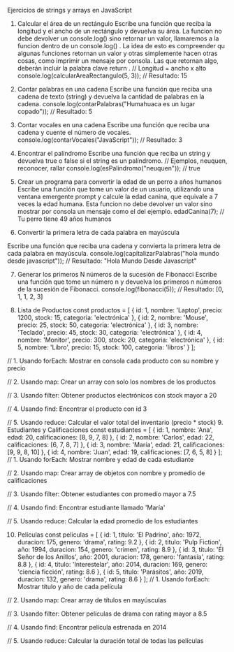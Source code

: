 Ejercicios de strings y arrays en JavaScript

1. Calcular el área de un rectángulo
   Escribe una función que reciba la longitud y el ancho de un rectángulo y devuelva su área.
   La funcion no debe devolver un console.log() sino retornar un valor, llamaremos a la funcion dentro de un
   console.log() .
   La idea de esto es compreender qu algunas funciones retornan un valor y otras simplemente hacen otras cosas, como
   imprimir un mensaje por consola. Las que retornan algo, deberán incluir la palabra clave return .
   // Longitud = ancho x alto
   console.log(calcularAreaRectangulo(5, 3)); // Resultado: 15

2. Contar palabras en una cadena
   Escribe una función que reciba una cadena de texto (string) y devuelva la cantidad de palabras en la cadena.
   console.log(contarPalabras("Humahuaca es un lugar copado")); // Resultado: 5

3. Contar vocales en una cadena
   Escribe una función que reciba una cadena y cuente el número de vocales.
   console.log(contarVocales("JavaScript")); // Resultado: 3

4. Encontrar el palíndromo
   Escribe una función que reciba un string y devuelva true o false si el string es un palíndromo.
   // Ejemplos, neuquen, reconocer, rallar
   console.log(esPalindromo("neuquen")); // true

5. Crear un programa para convertir la edad de un perro a años humanos
   Escribe una función que tome un valor de un usuario, utilizando una ventana emergente prompt y calcule la edad canina,
   que equivale a 7 veces la edad humana.
   Esta funcion no debe devolver un valor sino mostrar por consola un mensaje como el del ejemplo.
   edadCanina(7); // Tu perro tiene 49 años humanos

6. Convertir la primera letra de cada palabra en mayúscula

Escribe una función que reciba una cadena y convierta la primera letra de cada palabra en mayúscula.
console.log(capitalizarPalabras("hola mundo desde javascript")); // Resultado: "Hola Mundo Desde Javascript"

7. Generar los primeros N números de la sucesión de Fibonacci
   Escribe una función que tome un número n y devuelva los primeros n números de la sucesión de Fibonacci.
   console.log(fibonacci(5)); // Resultado: [0, 1, 1, 2, 3]

8. Lista de Productos
   const productos = [
   { id: 1, nombre: 'Laptop', precio: 1200, stock: 15, categoria: 'electrónica' },
   { id: 2, nombre: 'Mouse', precio: 25, stock: 50, categoria: 'electrónica' },
   { id: 3, nombre: 'Teclado', precio: 45, stock: 30, categoria: 'electrónica' },
   { id: 4, nombre: 'Monitor', precio: 300, stock: 20, categoria: 'electrónica' },
   { id: 5, nombre: 'Libro', precio: 15, stock: 100, categoria: 'libros' }
   ];

// 1. Usando forEach: Mostrar en consola cada producto con su nombre y precio

// 2. Usando map: Crear un array con solo los nombres de los productos

// 3. Usando filter: Obtener productos electrónicos con stock mayor a 20

// 4. Usando find: Encontrar el producto con id 3

// 5. Usando reduce: Calcular el valor total del inventario (precio \* stock) 9. Estudiantes y Calificaciones
const estudiantes = [
{ id: 1, nombre: 'Ana', edad: 20, calificaciones: [8, 9, 7, 8] },
{ id: 2, nombre: 'Carlos', edad: 22, calificaciones: [6, 7, 8, 7] },
{ id: 3, nombre: 'María', edad: 21, calificaciones: [9, 9, 8, 10] },
{ id: 4, nombre: 'Juan', edad: 19, calificaciones: [7, 6, 5, 8] }
];
// 1. Usando forEach: Mostrar nombre y edad de cada estudiante

// 2. Usando map: Crear array de objetos con nombre y promedio de calificaciones

// 3. Usando filter: Obtener estudiantes con promedio mayor a 7.5

// 4. Usando find: Encontrar estudiante llamado 'María'

// 5. Usando reduce: Calcular la edad promedio de los estudiantes

10. Películas
    const peliculas = [
    { id: 1, titulo: 'El Padrino', año: 1972, duracion: 175, genero: 'drama', rating: 9.2 },
    { id: 2, titulo: 'Pulp Fiction', año: 1994, duracion: 154, genero: 'crimen', rating: 8.9 },
    { id: 3, titulo: 'El Señor de los Anillos', año: 2001, duracion: 178, genero: 'fantasía', rating: 8.8 },
    { id: 4, titulo: 'Interestelar', año: 2014, duracion: 169, genero: 'ciencia ficción', rating: 8.6 },
    { id: 5, titulo: 'Parásitos', año: 2019, duracion: 132, genero: 'drama', rating: 8.6 }
    ];
    // 1. Usando forEach: Mostrar título y año de cada película

// 2. Usando map: Crear array de títulos en mayúsculas

// 3. Usando filter: Obtener películas de drama con rating mayor a 8.5

// 4. Usando find: Encontrar película estrenada en 2014

// 5. Usando reduce: Calcular la duración total de todas las películas
